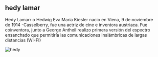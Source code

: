 ## hedy lamar

Hedy Lamarr o Hedwig Eva Maria Kiesler nacio en Viena, 9 de noviembre de 1914 -Casselberry, 
fue una actriz de cine e inventora austriaca. Fue coinventora, junto a George Antheil realizo primera versión del espectro ensanchado que permitiría las comunicaciones inalámbricas de largas distancias (WI-FI)

![hedy](https://user-images.githubusercontent.com/114906901/194812030-ac061e8f-11a8-4c33-9f04-4c1d963a8d8b.PNG)
